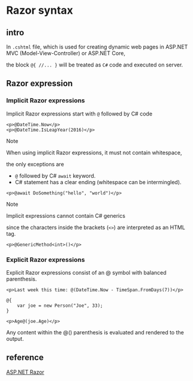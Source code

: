 # Razor syntax
## intro
In `.cshtml` file, which is used for creating dynamic web pages in ASP.NET MVC (Model-View-Controller) or ASP.NET Core, 

the block `@{ //... }` will be treated as `C#` code and executed on server.

## Razor expression
### Implicit Razor expressions
Implicit Razor expressions start with `@` followed by C# code

```
<p>@DateTime.Now</p>
<p>@DateTime.IsLeapYear(2016)</p>
```

> [!NOTE]
> When using implicit Razor expressions, it must not contain whitespace,
>
> the only exceptions are
>
> + `@` followed by C# `await` keyword.
> + C# statement has a clear ending (whitespace can be intermingled).
>
> ```
> <p>@await DoSomething("hello", "world")</p>
> ```

> [!NOTE]
> Implicit expressions cannot contain C# generics
>
> since the characters inside the brackets (`<>`) are interpreted as an HTML tag. 
>
> ```
> <p>@GenericMethod<int>()</p>
> ```

### Explicit Razor expressions
Explicit Razor expressions consist of an @ symbol with balanced parenthesis.

```
<p>Last week this time: @(DateTime.Now - TimeSpan.FromDays(7))</p>
```

```
@{
    var joe = new Person("Joe", 33);
}

<p>Age@(joe.Age)</p>
```

Any content within the @() parenthesis is evaluated and rendered to the output.

## reference
[ASP.NET Razor](https://zh.wikipedia.org/zh-tw/ASP.NET_Razor)
